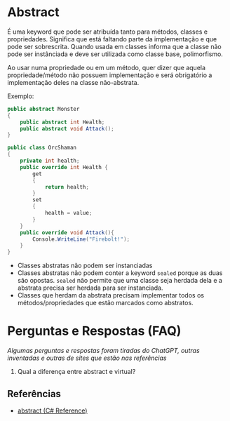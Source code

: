 # Abstract

É uma keyword que pode ser atribuída tanto para métodos, classes e propriedades. Significa que está faltando parte da implementação e que pode ser sobrescrita. Quando usada em classes informa que a classe não pode ser instânciada e deve ser utilizada como classe base, polimorfismo.

Ao usar numa propriedade ou em um método, quer dizer que aquela propriedade/método não possuem implementação e será obrigatório a implementação deles na classe não-abstrata.

Exemplo:

```csharp
public abstract Monster
{
    public abstract int Health;
    public abstract void Attack();
}

public class OrcShaman
{
    private int health;
    public override int Health {
        get
        {
            return health;
        }
        set
        {
            health = value;
        }
    }
    public override void Attack(){
        Console.WriteLine("Firebolt!");
    }
}
```
- Classes abstratas não podem ser instanciadas
- Classes abstratas não podem conter a keyword ```sealed``` porque as duas são opostas. ```sealed``` não permite que uma classe seja herdada dela e a abstrata precisa ser herdada para ser instanciada.
- Classes que herdam da abstrata precisam implementar todos os métodos/propriedades que estão marcados como abstratos.

# Perguntas e Respostas (FAQ)

_Algumas perguntas e respostas foram tiradas do ChatGPT, outras inventadas e outras de sites que estão nas referências_

1. Qual a diferença entre abstract e virtual?

## Referências

- [abstract (C# Reference)](https://learn.microsoft.com/en-us/dotnet/csharp/language-reference/keywords/abstract)